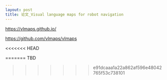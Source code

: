 ```yaml
---
layout: post
title: 论文_Visual language maps for robot navigation
---
```


https://vlmaps.github.io/

https://github.com/vlmaps/vlmaps

<<<<<<< HEAD

=======
TBD
>>>>>>> e91dcaaa1a22a862af596e48042765f53c738101
